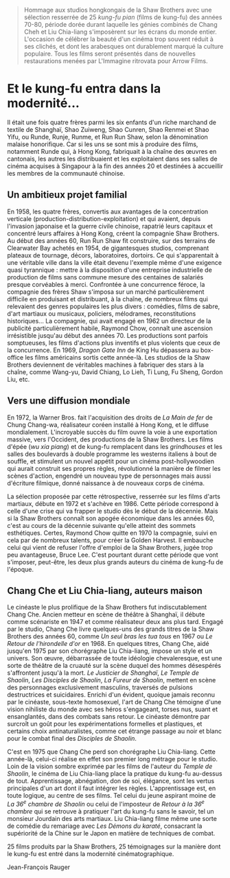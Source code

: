 > Hommage aux studios hongkongais de la Shaw Brothers avec une sélection resserrée de 25 _kung-fu pian_ (films de kung-fu) des années 70-80, période dorée durant laquelle les génies combinés de Chang Cheh et Liu Chia-liang s'imposèrent sur les écrans du monde entier. L'occasion de célébrer la beauté d'un cinéma trop souvent réduit à ses clichés, et dont les arabesques ont durablement marqué la culture populaire. Tous les films seront présentés dans de nouvelles restaurations menées par L'Immagine ritrovata pour Arrow Films.

# Et le kung-fu entra dans la modernité...

Il était une fois quatre frères parmi les six enfants d'un riche marchand de textile de Shanghaï, Shao Zuiweng, Shao Cunren, Shao Renmei et Shao Yifu, ou Runde, Runje, Runme, et Run Run Shaw, selon la dénomination malaise honorifique. Car si les uns se sont mis à produire des films, notamment Runde qui, à Hong Kong, fabriquait à la chaîne des œuvres en cantonais, les autres les distribuaient et les exploitaient dans ses salles de cinéma acquises à Singapour à la fin des années 20 et destinées à accueillir les membres de la communauté chinoise.

## Un ambitieux projet familial

En 1958, les quatre frères, convertis aux avantages de la concentration verticale (production-distribution-exploitation) et qui avaient, depuis l'invasion japonaise et la guerre civile chinoise, rapatrié leurs capitaux et concentré leurs affaires à Hong Kong, créent la compagnie Shaw Brothers. Au début des années 60, Run Run Shaw fit construire, sur des terrains de Clearwater Bay achetés en 1954, de gigantesques studios, comprenant plateaux de tournage, décors, laboratoires, dortoirs. Ce qui s'apparentait à une véritable ville dans la ville était devenu l'exemple même d'une exigence quasi tyrannique : mettre à la disposition d'une entreprise industrielle de production de films sans commune mesure des centaines de salariés presque corvéables à merci. Confrontée à une concurrence féroce, la compagnie des frères Shaw s'imposa sur un marché particulièrement difficile en produisant et distribuant, à la chaîne, de nombreux films qui relevaient des genres populaires les plus divers : comédies, films de sabre, d'art martiaux ou musicaux, policiers, mélodrames, reconstitutions historiques... La compagnie, qui avait engagé en 1962 un directeur de la publicité particulièrement habile, Raymond Chow, connaît une ascension irrésistible jusqu'au début des années 70. Les productions sont parfois somptueuses, les films d'actions plus inventifs et plus violents que ceux de la concurrence. En 1969, _Dragon Gate Inn_ de King Hu dépassera au box-office les films américains sortis cette année-là. Les studios de la Shaw Brothers deviennent de véritables machines à fabriquer des stars à la chaîne, comme Wang-yu, David Chiang, Lo Lieh, Ti Lung, Fu Sheng, Gordon Liu, etc.

## Vers une diffusion mondiale

En 1972, la Warner Bros. fait l'acquisition des droits de _La Main de fer_ de Chung Chang-wa, réalisateur coréen installé à Hong Kong, et le diffuse mondialement. L'incroyable succès du film ouvre la voie à une exportation massive, vers l'Occident, des productions de la Shaw Brothers. Les films d'épée (_wu xia piang_) et de kung-fu remplacent dans les _grindhouses_ et les salles des boulevards à double programme les westerns italiens à bout de souffle, et stimulent un nouvel appétit pour un cinéma post-hollywoodien qui aurait construit ses propres règles, révolutionné la manière de filmer les scènes d'action, engendré un nouveau type de personnages mais aussi d'écriture filmique, donné naissance à de nouveaux corps de cinéma.

La sélection proposée par cette rétrospective, resserrée sur les films d'arts martiaux, débute en 1972 et s'achève en 1986. Cette période correspond à celle d'une crise qui va frapper le studio dès le début de la décennie. Mais si la Shaw Brothers connaît son apogée économique dans les années 60, c'est au cours de la décennie suivante qu'elle atteint des sommets esthétiques. Certes, Raymond Chow quitte en 1970 la compagnie, suivi en cela par de nombreux talents, pour créer la Golden Harvest. Il embauche celui qui vient de refuser l'offre d'emploi de la Shaw Brothers, jugée trop peu avantageuse, Bruce Lee. C'est pourtant durant cette période que vont s'imposer, peut-être, les deux plus grands auteurs du cinéma de kung-fu de l'époque.

## Chang Che et Liu Chia-liang, auteurs maison

Le cinéaste le plus prolifique de la Shaw Brothers fut indiscutablement Chang Che. Ancien metteur en scène de théâtre à Shanghaï, il débute comme scénariste en 1947 et comme réalisateur deux ans plus tard. Engagé par le studio, Chang Che livre quelques-uns des grands titres de la Shaw Brothers des années 60, comme _Un seul bras les tua tous_ en 1967 ou _Le Retour de l'hirondelle d'or_ en 1968. En quelques titres, Chang Che, aidé jusqu'en 1975 par son chorégraphe Liu Chia-liang, impose un style et un univers. Son œuvre, débarrassée de toute idéologie chevaleresque, est une sorte de théâtre de la cruauté sur la scène duquel des hommes désespérés s'affrontent jusqu'à la mort. _Le Justicier de Shanghaï_, _Le Temple de Shaolin_, _Les Disciples de Shaolin_, _La Fureur de Shaolin_, mettent en scène des personnages exclusivement masculins, traversés de pulsions destructrices et suicidaires. Enrichi d'un évident, quoique jamais reconnu par le cinéaste, sous-texte homosexuel, l'art de Chang Che témoigne d'une vision nihiliste du monde avec ses héros s'engageant, torses nus, suant et ensanglantés, dans des combats sans retour. Le cinéaste démontre par surcroît un goût pour les expérimentations formelles et plastiques, et certains choix antinaturalistes, comme cet étrange passage au noir et blanc pour le combat final des _Disciples de Shaolin_.

C'est en 1975 que Chang Che perd son chorégraphe Liu Chia-liang. Cette année-là, celui-ci réalise en effet son premier long métrage pour le studio. Loin de la vision sombre exprimée par les films de l'auteur du _Temple de Shaolin_, le cinéma de Liu Chia-liang place la pratique du kung-fu au-dessus de tout. Apprentissage, abnégation, don de soi, élégance, sont les vertus principales d'un art dont il faut intégrer les règles. L'apprentissage est, en toute logique, au centre de ses films. Tel celui du jeune aspirant moine de _La 36<sup>e</sup> chambre de Shaolin_ ou celui de l'imposteur de _Retour à la 36<sup>e</sup> chambre_ qui se retrouve à pratiquer l'art du kung-fu sans le savoir, tel un monsieur Jourdain des arts martiaux. Liu Chia-liang filme même une sorte de comédie du remariage avec _Les Démons du karaté_, consacrant la supériorité de la Chine sur le Japon en matière de techniques de combat.

25 films produits par la Shaw Brothers, 25 témoignages sur la manière dont le kung-fu est entré dans la modernité cinématographique.

<div class="author">Jean-François Rauger</div>
